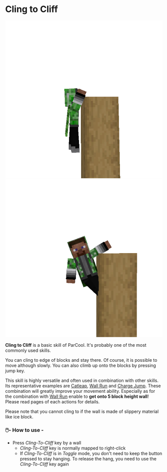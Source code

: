 # Cling to Cliff

![cling from side](../resources/actions/ClingToCliff1.png)
![cling looking side](../resources/actions/ClingToCliff2.png)

**Cling to Cliff** is a basic skill of ParCool. It's probably one of the most commonly used skills.

You can cling to edge of blocks and stay there. Of course, it is possible to move although slowly. You can also climb up
onto the blocks by pressing jump key.

This skill is highly versatile and often used in combination with other skills.
Its representative examples are [Catleap](catleap.md), [Wall Run](v_wall_run.md) and [Charge Jump](charge_jump.md).
These combination will greatly improve your movement ability. Especially as for the combination
with [Wall Run](v_wall_run.md) enable to **get onto 5 block height wall**! Please read pages of each actions for
details.

Please note that you cannot cling to if the wall is made of slippery material like ice block.

### 🖱️- How to use -

- Press *Cling-To-Cliff* key by a wall
    - *Cling-To-Cliff* key is normally mapped to right-click
    - If *Cling-To-Cliff* is in *Toggle* mode, you don't need to keep the button pressed to stay hanging. To release the
      hang, you need to use the *Cling-To-Cliff* key again